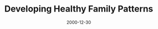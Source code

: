 ---
layout: message
category: message
series: "Home for the Holidays"
title: "Developing Healthy Family Patterns"
date: 2000-12-30
message_id: 350
---
